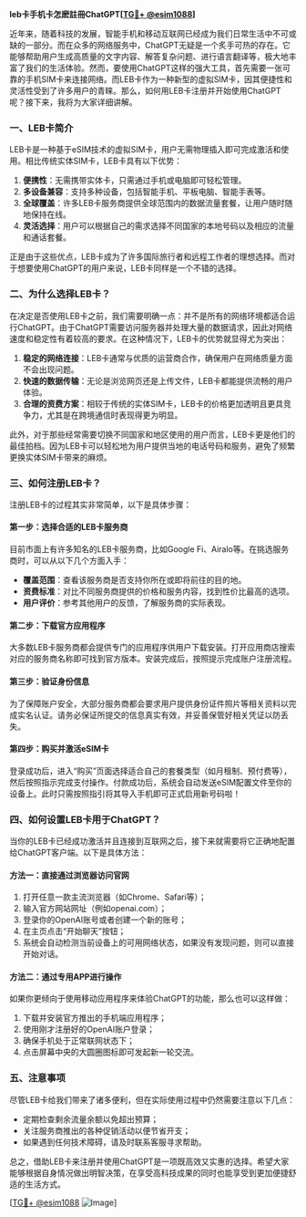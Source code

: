 **leb卡手机卡怎麽註冊ChatGPT[[TG💪+ @esim1088](https://t.me/s/esim1088)]**

近年来，随着科技的发展，智能手机和移动互联网已经成为我们日常生活中不可或缺的一部分。而在众多的网络服务中，ChatGPT无疑是一个炙手可热的存在。它能够帮助用户生成高质量的文字内容、解答复杂问题、进行语言翻译等，极大地丰富了我们的生活体验。然而，要使用ChatGPT这样的强大工具，首先需要一张可靠的手机SIM卡来连接网络。而LEB卡作为一种新型的虚拟SIM卡，因其便捷性和灵活性受到了许多用户的青睐。那么，如何用LEB卡注册并开始使用ChatGPT呢？接下来，我将为大家详细讲解。

### 一、LEB卡简介

LEB卡是一种基于eSIM技术的虚拟SIM卡，用户无需物理插入即可完成激活和使用。相比传统实体SIM卡，LEB卡具有以下优势：

1. **便携性**：无需携带实体卡，只需通过手机或电脑即可轻松管理。
2. **多设备兼容**：支持多种设备，包括智能手机、平板电脑、智能手表等。
3. **全球覆盖**：许多LEB卡服务商提供全球范围内的数据流量套餐，让用户随时随地保持在线。
4. **灵活选择**：用户可以根据自己的需求选择不同国家的本地号码以及相应的流量和通话套餐。

正是由于这些优点，LEB卡成为了许多国际旅行者和远程工作者的理想选择。而对于想要使用ChatGPT的用户来说，LEB卡同样是一个不错的选择。

### 二、为什么选择LEB卡？

在决定是否使用LEB卡之前，我们需要明确一点：并不是所有的网络环境都适合运行ChatGPT。由于ChatGPT需要访问服务器并处理大量的数据请求，因此对网络速度和稳定性有着较高的要求。在这种情况下，LEB卡的优势就显得尤为突出：

1. **稳定的网络连接**：LEB卡通常与优质的运营商合作，确保用户在网络质量方面不会出现问题。
2. **快速的数据传输**：无论是浏览网页还是上传文件，LEB卡都能提供流畅的用户体验。
3. **合理的资费方案**：相较于传统的实体SIM卡，LEB卡的价格更加透明且更具竞争力，尤其是在跨境通信时表现得更为明显。

此外，对于那些经常需要切换不同国家和地区使用的用户而言，LEB卡更是他们的最佳拍档。因为LEB卡可以轻松地为用户提供当地的电话号码和服务，避免了频繁更换实体SIM卡带来的麻烦。

### 三、如何注册LEB卡？

注册LEB卡的过程其实非常简单，以下是具体步骤：

#### 第一步：选择合适的LEB卡服务商
目前市面上有许多知名的LEB卡服务商，比如Google Fi、Airalo等。在挑选服务商时，可以从以下几个方面入手：
- **覆盖范围**：查看该服务商是否支持你所在或即将前往的目的地。
- **资费标准**：对比不同服务商提供的价格和服务内容，找到性价比最高的选项。
- **用户评价**：参考其他用户的反馈，了解服务商的实际表现。

#### 第二步：下载官方应用程序
大多数LEB卡服务商都会提供专门的应用程序供用户下载安装。打开应用商店搜索对应的服务商名称即可找到官方版本。安装完成后，按照提示完成账户注册流程。

#### 第三步：验证身份信息
为了保障账户安全，大部分服务商都会要求用户提供身份证件照片等相关资料以完成实名认证。请务必保证所提交的信息真实有效，并妥善保管好相关凭证以防丢失。

#### 第四步：购买并激活eSIM卡
登录成功后，进入“购买”页面选择适合自己的套餐类型（如月租制、预付费等），然后按照指示完成支付操作。付款成功后，系统会自动发送eSIM配置文件至你的设备上。此时只需按照指引将其导入手机即可正式启用新号码啦！

### 四、如何设置LEB卡用于ChatGPT？
当你的LEB卡已经成功激活并且连接到互联网之后，接下来就需要将它正确地配置给ChatGPT客户端。以下是具体方法：

#### 方法一：直接通过浏览器访问官网
1. 打开任意一款主流浏览器（如Chrome、Safari等）；
2. 输入官方网站网址（例如openai.com）；
3. 登录你的OpenAI账号或者创建一个新的账号；
4. 在主页点击“开始聊天”按钮；
5. 系统会自动检测当前设备上的可用网络状态，如果没有发现问题，则可以直接开始对话。

#### 方法二：通过专用APP进行操作
如果你更倾向于使用移动应用程序来体验ChatGPT的功能，那么也可以这样做：
1. 下载并安装官方推出的手机端应用程序；
2. 使用刚才注册好的OpenAI账户登录；
3. 确保手机处于正常联网状态下；
4. 点击屏幕中央的大圆圈图标即可发起新一轮交流。

### 五、注意事项
尽管LEB卡给我们带来了诸多便利，但在实际使用过程中仍然需要注意以下几点：
- 定期检查剩余流量余额以免超出预算；
- 关注服务商推出的各种促销活动以便节省开支；
- 如果遇到任何技术障碍，请及时联系客服寻求帮助。

总之，借助LEB卡来注册并使用ChatGPT是一项既高效又实惠的选择。希望大家能够根据自身情况做出明智决策，在享受高科技成果的同时也能享受到更加便捷舒适的生活方式。

[[TG💪+ @esim1088](https://t.me/s/esim1088) ![Image](https://i.postimg.cc/4NQfJmqS/Snipaste-2025-05-13-00-14-12.png)]